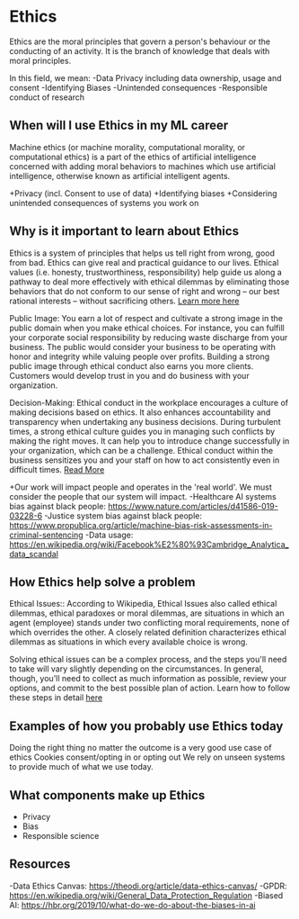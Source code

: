 # Ethics
Ethics are the moral principles that govern a person's behaviour or the conducting of an activity. It is the branch of knowledge that deals with moral principles.

In this field, we mean:
-Data Privacy including data ownership, usage and consent
-Identifying Biases
-Unintended consequences
-Responsible conduct of research

## When will I use Ethics in my ML career
Machine ethics (or machine morality, computational morality, or computational ethics) is a part of the ethics of artificial intelligence concerned with adding moral behaviors to machines which use artificial intelligence, otherwise known as artificial intelligent agents.

+Privacy (incl. Consent to use of data)
+Identifying biases
+Considering unintended consequences of systems you work on

## Why is it important to learn about Ethics
Ethics is a system of principles that helps us tell right from wrong, good from bad. Ethics can give real and practical guidance to our lives. Ethical values (i.e. honesty, trustworthiness, responsibility) help guide us along a pathway to deal more effectively with ethical dilemmas by eliminating those behaviors that do not conform to our sense of right and wrong – our best rational interests – without sacrificing others. [Learn more here](https://www.ethicssage.com/2017/03/why-do-we-need-ethics.html)

Public Image: You earn a lot of respect and cultivate a strong image in the public domain when you make ethical choices. For instance, you can fulfill your corporate social responsibility by reducing waste discharge from your business. The public would consider your business to be operating with honor and integrity while valuing people over profits. Building a strong public image through ethical conduct also earns you more clients. Customers would develop trust in you and do business with your organization.

Decision-Making: Ethical conduct in the workplace encourages a culture of making decisions based on ethics. It also enhances accountability and transparency when undertaking any business decisions. During turbulent times, a strong ethical culture guides you in managing such conflicts by making the right moves. It can help you to introduce change successfully in your organization, which can be a challenge. Ethical conduct within the business sensitizes you and your staff on how to act consistently even in difficult times. [Read More](https://www.linkedin.com/pulse/benefits-importance-ethics-workplace-larry-ventimiglio)

+Our work will impact people and operates in the 'real world'.  We must consider the people that our system will impact.
-Healthcare AI systems bias against black people: https://www.nature.com/articles/d41586-019-03228-6
-Justice system bias against black people: https://www.propublica.org/article/machine-bias-risk-assessments-in-criminal-sentencing
-Data usage: https://en.wikipedia.org/wiki/Facebook%E2%80%93Cambridge_Analytica_data_scandal


## How Ethics help solve a problem
Ethical Issues:: According to Wikipedia,  Ethical Issues also called ethical dilemmas, ethical paradoxes or moral dilemmas, are situations in which an agent (employee) stands under two conflicting moral requirements, none of which overrides the other. A closely related definition characterizes ethical dilemmas as situations in which every available choice is wrong.

Solving ethical issues can be a complex process, and the steps you'll need to take will vary slightly depending on the circumstances. In general, though, you'll need to collect as much information as possible, review your options, and commit to the best possible plan of action. Learn how to follow these steps in detail [here](https://www.wikihow.com/Solve-Ethical-Issues)

## Examples of how you probably use Ethics today
Doing the right thing no matter the outcome is a very good use case of ethics
Cookies consent/opting in or opting out
We rely on unseen systems to provide much of what we use today.

## What components make up Ethics
- Privacy
- Bias
- Responsible science

## Resources
-Data Ethics Canvas: https://theodi.org/article/data-ethics-canvas/
-GPDR: https://en.wikipedia.org/wiki/General_Data_Protection_Regulation
-Biased AI: https://hbr.org/2019/10/what-do-we-do-about-the-biases-in-ai
